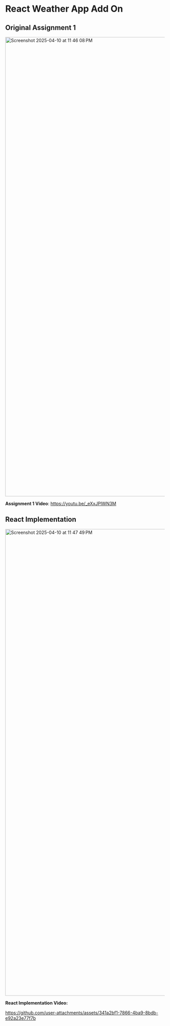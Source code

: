 # React Weather App Add On

## Original Assignment 1 
<img width="1447" alt="Screenshot 2025-04-10 at 11 46 08 PM" src="https://github.com/user-attachments/assets/0d71f1b0-5b79-4b85-9b42-e4347647c385" />

**Assignment 1 Video**: https://youtu.be/_eXxJPlWN3M

## React Implementation

<img width="1470" alt="Screenshot 2025-04-10 at 11 47 49 PM" src="https://github.com/user-attachments/assets/1b54a187-086a-43c3-98eb-a2e35a6a9d28" />

**React Implementation Video:** 

https://github.com/user-attachments/assets/341a2bf1-7866-4ba9-8bdb-e92a23e77f7b




